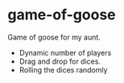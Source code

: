 # game-of-goose
Game of goose for my aunt.

- Dynamic number of players
- Drag and drop for dices.
- Rolling the dices randomly

